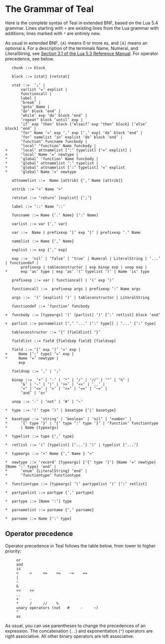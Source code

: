 # The Grammar of Teal

Here is the complete syntax of Teal in extended BNF, based on the Lua 5.4
grammar. Lines starting with `+` are existing lines from the Lua grammar
with additions; lines marked with `*` are entirely new.

As usual in extended BNF, `{A}` means 0 or more `A`s, and `[A]` means an
optional `A`. For a description of the terminals Name, Numeral, and
LiteralString, see [Section 3.1 of the Lua 5.3 Reference
Manual](https://www.lua.org/manual/5.3/manual.html#3.1). For operator
precedence, see below.

```
   chunk ::= block

   block ::= {stat} [retstat]

   stat ::=  ‘;’ |
       varlist ‘=’ explist |
       functioncall |
       label |
       ‘break’ |
       ‘goto’ Name |
       ‘do’ block ‘end’ |
       ‘while’ exp ‘do’ block ‘end’ |
       ‘repeat’ block ‘until’ exp |
       ‘if’ exp ‘then’ block {‘elseif’ exp ‘then’ block} [‘else’ block] ‘end’ |
       ‘for’ Name ‘=’ exp ‘,’ exp [‘,’ exp] ‘do’ block ‘end’ |
       ‘for’ namelist ‘in’ explist ‘do’ block ‘end’ |
       ‘function’ funcname funcbody |
       ‘local’ ‘function’ Name funcbody |
+      ‘local’ attnamelist [‘:’ typelist] [‘=’ explist] |
+      ‘local’ Name ‘=’ newtype |
*      ‘global’ ‘function’ Name funcbody |
*      ‘global’ attnamelist ‘:’ typelist |
*      ‘global’ attnamelist [‘:’ typelist] ‘=’ explist
*      ‘global’ Name ‘=’ newtype

   attnamelist ::=  Name [attrib] {‘,’ Name [attrib]}

   attrib ::= ‘<’ Name ‘>’

   retstat ::= ‘return’ [explist] [‘;’]

   label ::= ‘::’ Name ‘::’

   funcname ::= Name {‘.’ Name} [‘:’ Name]

   varlist ::= var {‘,’ var}

   var ::=  Name | prefixexp ‘[’ exp ‘]’ | prefixexp ‘.’ Name

   namelist ::= Name {‘,’ Name}

   explist ::= exp {‘,’ exp}

   exp ::=  ‘nil’ | ‘false’ | ‘true’ | Numeral | LiteralString | ‘...’ | functiondef |
       prefixexp | tableconstructor | exp binop exp | unop exp |
*      exp ‘as’ type | exp ‘as’ ‘(’ typelist ‘)’ | Name ‘is’ type

   prefixexp ::= var | functioncall | ‘(’ exp ‘)’

   functioncall ::=  prefixexp args | prefixexp ‘:’ Name args

   args ::=  ‘(’ [explist] ‘)’ | tableconstructor | LiteralString

   functiondef ::= ‘function’ funcbody

+  funcbody ::= [typeargs] ‘(’ [parlist] ‘)’ [‘:’ retlist] block ‘end’

+  parlist ::= parnamelist [‘,’ ‘...’ [‘:’ type]] | ‘...’ [‘:’ type]

   tableconstructor ::= ‘{’ [fieldlist] ‘}’

   fieldlist ::= field {fieldsep field} [fieldsep]

   field ::= ‘[’ exp ‘]’ ‘=’ exp |
+     Name [‘:’ type] ‘=’ exp |
*     Name ‘=’ newtype |
      exp

   fieldsep ::= ‘,’ | ‘;’

   binop ::=  ‘+’ | ‘-’ | ‘*’ | ‘/’ | ‘//’ | ‘^’ | ‘%’ |
       ‘&’ | ‘~’ | ‘|’ | ‘>>’ | ‘<<’ | ‘..’ |
       ‘<’ | ‘<=’ | ‘>’ | ‘>=’ | ‘==’ | ‘~=’ |
       ‘and’ | ‘or’

   unop ::= ‘-’ | ‘not’ | ‘#’ | ‘~’

*  type ::= ‘(’ type ‘)’ | basetype {‘|’ basetype}

*  basetype ::= ‘string’ | ‘boolean’ | ‘nil’ | ‘number’ |
*      ‘{’ type ‘}’ | ‘{’ type ‘:’ type ‘}’ | ‘function’ functiontype
*      | Name [typeargs]

*  typelist ::= type {‘,’ type}

*  retlist ::= ‘(’ [typelist] [‘...’] ‘)’ | typelist [‘...’]

*  typeargs ::= ‘<’ Name {‘,’ Name } ‘>’

*  newtype ::= ‘record’ [typeargs] [‘{’ type ‘}’] {Name ‘=’ newtype} {Name ‘:’ type} ‘end’ |
*      ‘enum’ {LiteralString} ‘end’ |
*      ‘functiontype’ functiontype

*  functiontype ::= [typeargs] ‘(’ partypelist ‘)’ [‘:’ retlist]

*  partypelist ::= partype {‘,’ partype}

*  partype ::= [Name ‘:’] type

*  parnamelist ::= parname {‘,’ parname}

*  parname ::= Name [‘:’ type]
```

## Operator precedence

Operator precedence in Teal follows the table below, from lower to higher priority:

```
     or
     and
     is
     <     >     <=    >=    ~=    ==
     |
     ~
     &
     <<    >>
     ..
     +     -
     *     /     //    %
     unary operators (not   #     -     ~)
     ^
     as
```

As usual, you can use parentheses to change the precedences of an expression.
The concatenation (`..`) and exponentiation (`^`) operators are right
associative. All other binary operators are left associative.
